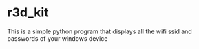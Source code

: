 # r3d_kit
This is a simple python program that displays all the wifi ssid and passwords of your windows device
